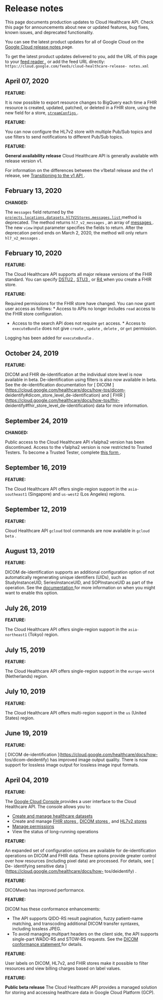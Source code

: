 #  Release notes

This page documents production updates to Cloud Healthcare API. Check this
page for announcements about new or updated features, bug fixes, known issues,
and deprecated functionality.

You can see the latest product updates for all of Google Cloud on the [ Google
Cloud release notes ](/release-notes) page.

To get the latest product updates delivered to you, add the URL of this page
to your [ feed reader
](https://wikipedia.org/wiki/Comparison_of_feed_aggregators) , or add the feed
URL directly: ` https://cloud.google.com/feeds/cloud-healthcare-release-
notes.xml `

##  April 07, 2020

**FEATURE:**

It is now possible to export resource changes to BigQuery each time a FHIR
resource is created, updated, patched, or deleted in a FHIR store, using the
new field for a store, [ ` streamConfigs `
](https://cloud.google.com/healthcare/docs/reference/rest/v1beta1/projects.locations.datasets.fhirStores#FhirStore.FIELDS.stream_configs)
.

**FEATURE:**

You can now configure the HL7v2 store with multiple Pub/Sub topics and use
filters to send notifications to different Pub/Sub topics.

**FEATURE:**

**General availability release** Cloud Healthcare API is generally available
with release version v1.

For information on the differences between the v1beta1 release and the v1
release, see [ Transitioning to the v1 API
](https://cloud.google.com/healthcare/docs/how-tos/transition-guide) .

##  February 13, 2020

**CHANGED:**

The ` messages ` field returned by the [ `
projects.locations.datasets.hl7V2Stores.messages.list `
](https://cloud.google.com/healthcare/docs/reference/rest/v1beta1/projects.locations.datasets.hl7V2Stores.messages/list)
method is deprecated. The method returns ` hl7_v2_messages ` , an array of [
messages
](https://cloud.google.com/healthcare/docs/reference/rest/v1beta1/projects.locations.datasets.hl7V2Stores.messages#Message)
. The new ` view ` input parameter specifies the fields to return. After the
deprecation period ends on March 2, 2020, the method will only return `
hl7_v2_messages ` .

##  February 10, 2020

**FEATURE:**

The Cloud Healthcare API supports all major release versions of the FHIR
standard. You can specify [ DSTU2 ](http://hl7.org/fhir/DSTU2) , [ STU3
](http://hl7.org/fhir/stu3) , or [ R4 ](http://hl7.org/fhir/r4) when you
create a FHIR store.

**FEATURE:**

Required permissions for the FHIR store have changed. You can now grant user
access as follows: * Access to APIs no longer includes ` read ` access to the
FHIR store configuration.  
* Access to the search API does not require ` get ` access. * Access to ` executeBundle ` does not give ` create ` , ` update ` , ` delete ` , or ` get ` permission. 

Logging has been added for ` executeBundle ` .

##  October 24, 2019

**FEATURE:**

DICOM and FHIR de-identification at the individual store level is now
available in beta. De-identification using filters is also now available in
beta. See the de-identification documentation for [ DICOM
](https://cloud.google.com/healthcare/docs/how-tos/dicom-
deidentify#dicom_store_level_de-identification) and [ FHIR
](https://cloud.google.com/healthcare/docs/how-tos/fhir-
deidentify#fhir_store_level_de-identification) data for more information.

##  September 24, 2019

**CHANGED:**

Public access to the Cloud Healthcare API v1alpha2 version has been
discontinued. Access to the v1alpha2 version is now restricted to Trusted
Testers. To become a Trusted Tester, complete [ this form
](https://services.google.com/fb/forms/cloudhealthcareapiearlyaccessprogram) .

##  September 16, 2019

**FEATURE:**

The Cloud Healthcare API offers single-region support in the ` asia-southeast1
` (Singapore) and ` us-west2 ` (Los Angeles) regions.

##  September 12, 2019

**FEATURE:**

Cloud Healthcare API ` gcloud ` tool commands are now available in ` gcloud
beta ` .

##  August 13, 2019

**FEATURE:**

DICOM de-identification supports an additional configuration option of not
automatically regenerating unique identifiers (UIDs), such as
StudyInstanceUID, SeriesInstanceUID, and SOPInstanceUID as part of the
operation. See the [ documentation
](https://cloud.google.com/healthcare/docs/reference/rest/v1beta1/projects.locations.datasets/deidentify#DicomConfig.FIELDS.skip_id_redaction)
for more information on when you might want to enable this option.

##  July 26, 2019

**FEATURE:**

The Cloud Healthcare API offers single-region support in the ` asia-northeast1
` (Tokyo) region.

##  July 15, 2019

**FEATURE:**

The Cloud Healthcare API offers single-region support in the ` europe-west4 `
(Netherlands) region.

##  July 10, 2019

**FEATURE:**

The Cloud Healthcare API offers multi-region support in the ` us ` (United
States) region.

##  June 19, 2019

**FEATURE:**

[ DICOM de-identification ](https://cloud.google.com/healthcare/docs/how-
tos/dicom-deidentify) has improved image output quality. There is now support
for lossless image output for lossless image input formats.

##  April 04, 2019

**FEATURE:**

The [ Google Cloud Console ](https://cloud.google.com/cloud-console/) provides
a user interface to the Cloud Healthcare API. The console allows you to:

  * [ Create and manage healthcare datasets ](https://cloud.google.com/healthcare/docs/how-tos/datasets)
  * Create and manage [ FHIR stores ](https://cloud.google.com/healthcare/docs/how-tos/fhir) , [ DICOM stores ](https://cloud.google.com/healthcare/docs/how-tos/dicom) , and [ HL7v2 stores ](https://cloud.google.com/healthcare/docs/how-tos/hl7v2)
  * [ Manage permissions ](https://cloud.google.com/healthcare/docs/how-tos/controlling-access)
  * View the status of long-running operations 

**FEATURE:**

An expanded set of configuration options are available for de-identification
operations on DICOM and FHIR data. These options provide greater control over
how resources (including pixel data) are processed. For details, see [ De-
identifying sensitive data ](https://cloud.google.com/healthcare/docs/how-
tos/deidentify) .

**FEATURE:**

DICOMweb has improved performance.

**FEATURE:**

DICOM has these conformance enhancements:

  * The API supports QIDO-RS result pagination, fuzzy patient-name matching, and transcoding additional DICOM transfer syntaxes, including lossless JPEG. 
  * To avoid managing multipart headers on the client side, the API supports single-part WADO-RS and STOW-RS requests. See the [ DICOM conformance statement ](https://cloud.google.com/healthcare/docs/dicom) for details. 

**FEATURE:**

User labels on DICOM, HL7v2, and FHIR stores make it possible to filter
resources and view billing charges based on label values.

**FEATURE:**

**Public beta release** The Cloud Healthcare API provides a managed solution
for storing and accessing healthcare data in Google Cloud Platform (GCP).

